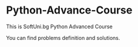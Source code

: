 # Python-Advance-Course
This is SoftUni.bg Python Advanced Course

You can find problems definition and solutions.


